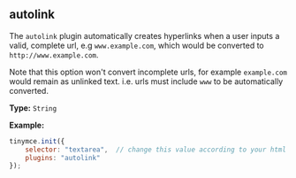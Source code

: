 ## autolink

The `autolink` plugin automatically creates hyperlinks when a user inputs a valid, complete url, e.g `www.example.com`, which would be converted to `http://www.example.com`.

Note that this option won't convert incomplete urls, for example `example.com` would remain as unlinked text. i.e. urls must include `www` to be automatically converted.

**Type:** `String`

**Example:**

```js
tinymce.init({
    selector: "textarea",  // change this value according to your html
    plugins: "autolink"
});
```
